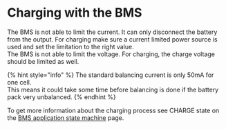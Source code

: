 # Charging with the BMS

The BMS is not able to limit the current. It can only disconnect the battery from the output. For charging make sure a current limited power source is used and set the limitation to the right value. \
The BMS is not able to limit the voltage. For charging, the charge voltage should be limited as well.

{% hint style="info" %}
The standard balancing current is only 50mA for one cell. \
This means it could take some time before balancing is done if the battery pack very unbalanced.&#x20;
{% endhint %}

To get more information about the charging process see CHARGE state on the [BMS application state machine](bms-application-state-machine.md) page.
